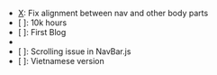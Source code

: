 - [X]: Fix alignment between nav and other body parts
- [ ]: 10k hours 
- [ ]: First Blog
- [X]: Mobile-friendly
- [ ]: Scrolling issue in NavBar.js
- [ ]: Vietnamese version

